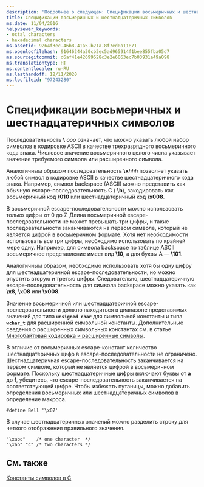 ```yaml
---
description: 'Подробнее о следующем: Спецификации восьмеричных и шестнадцатеричных символов'
title: Спецификации восьмеричных и шестнадцатеричных символов
ms.date: 11/04/2016
helpviewer_keywords:
- octal characters
- hexadecimal characters
ms.assetid: 9264f3ec-46b8-41a5-b21a-8f7ed0a11871
ms.openlocfilehash: 91646244a30cb3ec5ad965914f1bee855fba05d7
ms.sourcegitcommit: d6af41e42699628c3e2e6063ec7b03931a49a098
ms.translationtype: HT
ms.contentlocale: ru-RU
ms.lasthandoff: 12/11/2020
ms.locfileid: "97243280"
---
```

# <a name="octal-and-hexadecimal-character-specifications"></a>Спецификации восьмеричных и шестнадцатеричных символов

Последовательность **\\** <em>ooo</em> означает, что можно указать любой набор символов в кодировке ASCII в качестве трехразрядного восьмеричного кода знака. Числовое значение восьмеричного целого числа указывает значение требуемого символа или расширенного символа.

Аналогичным образом последовательность **\x**<em>hhh</em> позволяет указать любой символ в кодировке ASCII в качестве шестнадцатеричного кода знака. Например, символ backspace (ASCII) можно представить как обычную escape-последовательность C ( **\b**), закодировать как восьмеричный код **\010** или шестнадцатеричный код **\x008**.

В восьмеричной escape-последовательности можно использовать только цифры от 0 до 7. Длина восьмеричной escape-последовательности не может превышать три цифры, и такие последовательности заканчиваются на первом символе, который не является цифрой в восьмеричном формате. Хотя нет необходимости использовать все три цифры, необходимо использовать по крайней мере одну. Например, для символа backspace по таблице ASCII восьмеричное представление имеет вид **\10**, а для буквы A — **\101**.

Аналогичным образом, необходимо использовать хотя бы одну цифру для шестнадцатеричной escape-последовательности, но можно опустить вторую и третью цифры. Следовательно, шестнадцатеричную escape-последовательность для символа backspace можно указать как **\x8**, **\x08** или **\x008**.

Значение восьмеричной или шестнадцатеричной escape-последовательности должно находиться в диапазоне представимых значений для типа **`unsigned char`** для символьной константы и типа **`wchar_t`** для расширенной символьной константы. Дополнительные сведения о расширенных символьных константах см. в статье [Многобайтовая кодировка и расширенные символы](../c-language/multibyte-and-wide-characters.md).

В отличие от восьмеричных escape-констант количество шестнадцатеричных цифр в escape-последовательности не ограничено. Шестнадцатеричная escape-последовательность заканчивается на первом символе, который не является цифрой в восьмеричном формате. Поскольку шестнадцатеричные цифры включают буквы от **a** до **f**, убедитесь, что escape-последовательность заканчивается на соответствующей цифре. Чтобы избежать путаницы, можно добавить определения восьмеричных или шестнадцатеричных символов в определение макроса.

```
#define Bell '\x07'
```

В случае шестнадцатеричных значений можно разделить строку для четкого отображения правильного значения.

```
"\xabc"    /* one character  */
"\xab" "c" /* two characters */
```

## <a name="see-also"></a>См. также

[Константы символов в C](../c-language/c-character-constants.md)
